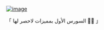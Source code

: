 <a href="https://ibb.co/V3brbmB"><img src="https://i.ibb.co/GFGBGTP/image.jpg" alt="image" border="0"></a>

   「 السورس الأول بمميزات لاحصر لها 🤸‍♂️ 」
